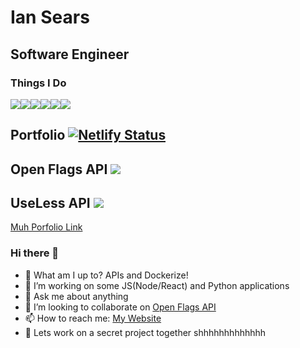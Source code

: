 # Ian Sears
## Software Engineer

### Things I Do

<img src="https://img.shields.io/badge/node.js%20-%2343853D.svg?&style=for-the-badge&logo=node.js&logoColor=white"/><img src="https://img.shields.io/badge/python%20-%2314354C.svg?&style=for-the-badge&logo=python&logoColor=white"/><img src="https://img.shields.io/badge/javascript%20-%23323330.svg?&style=for-the-badge&logo=javascript&logoColor=%23F7DF1E"/><img src="https://img.shields.io/badge/typescript%20-%23007ACC.svg?&style=for-the-badge&logo=typescript&logoColor=white"/><img src="https://img.shields.io/badge/html5%20-%23E34F26.svg?&style=for-the-badge&logo=html5&logoColor=white"/><img src="https://img.shields.io/badge/css3%20-%231572B6.svg?&style=for-the-badge&logo=css3&logoColor=white"/>

## Portfolio [![Netlify Status](https://api.netlify.com/api/v1/badges/f6b2b507-ee14-42a1-a4d8-5e49e16b7ac4/deploy-status)](https://app.netlify.com/sites/clever-lumiere-8ac0ff/deploys)

## Open Flags API <img src="https://img.shields.io/website?url=http%3A%2F%2Fianss.dev">

## UseLess API <img src="https://img.shields.io/website?url=https%3A%2F%2Fuselessapi.com">
[Muh Porfolio Link](https://ianss.dev)


### Hi there 👋

- 🔭 What am I up to? APIs and Dockerize!
- 🌱 I’m working on some JS(Node/React) and Python applications
- 💬 Ask me about anything
- 👯 I’m looking to collaborate on [Open Flags API](https://github.com/shyaboi/openflagsapi) 
- 📫 How to reach me: [My Website](https://ianss.dev/) 
- 🔐 Lets work on a secret project together shhhhhhhhhhhhh
